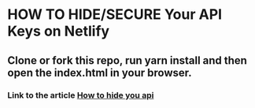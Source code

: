 # HOW TO HIDE/SECURE Your API Keys on Netlify

## Clone  or fork this repo, run yarn install and then open the index.html in your browser.
### Link to the article [How to hide you api](https://medium.com/@devpete/how-to-hide-secure-api-keys-on-netlify-d7308f2c11e1)
